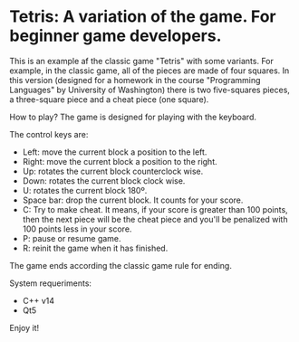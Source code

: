 # Tetris: A variation of the game. For beginner game developers.

This is an example af the classic game "Tetris" with some variants.
For example, in the classic game, all of the pieces are made of four squares.
In this version (designed for a homework in the course "Programming Languages"
by University of Washington) there is two five-squares pieces,
a three-square piece and a cheat piece (one square).

How to play? The game is designed for playing with the keyboard.

The control keys are:

- Left: move the current block a position to the left.
- Right: move the current block a position to the right.
- Up: rotates the current block counterclock wise.
- Down: rotates the current block clock wise.
- U: rotates the current block 180º.
- Space bar: drop the current block. It counts for your score.
- C: Try to make cheat. It means, if your score is greater than 100 points,
  then the next piece will be the cheat piece and you'll be penalized with 100
  points less in your score.
- P: pause or resume game.
- R: reinit the game when it has finished.

The game ends according the classic game rule for ending.

System requeriments:
- C++ v14
- Qt5

Enjoy it!
